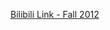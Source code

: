 [Bilibili Link - Fall 2012](https://www.bilibili.com/video/BV1LV4y177XW/?spm_id_from=333.788.recommend_more_video.0&vd_source=c801aa3fac0e6e97b0df71f74a8b25bd&__readwiseLocation=)
